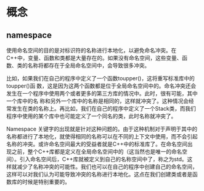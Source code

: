 # 概念

## namespace

使用命名空间的目的是对标识符的名称进行本地化，以避免命名冲突。在C++中，变量、函数和类都是大量存在的。如果没有命名空间，这些变量、函数、类的名称将都存在于全局命名空间中，会导致很多冲突。

比如，如果我们在自己的程序中定义了一个函数toupper()，这将重写标准库中的toupper()函 数，这是因为这两个函数都是位于全局命名空间中的。命名冲突还会发生在一个程序中使用两个或者更多的第三方库的情况中。此时，很有可能，其中一个库中的名 称和另外一个库中的名称是相同的，这样就冲突了。这种情况会经常发生在类的名称上。再比如，我们在自己的程序中定义了一个Stack类，而我们程序中使用的某个库中也可能定义了一个同名的类，此时名称就冲突了。

Namespace 关键字的出现就是针对这种问题的。由于这种机制对于声明于其中的名称都进行了本地化，就使得相同的名称可以在不同的上下文中使用，而不会引起名称的冲突。或许命名空间最大的受益者就是C++中的标准库了。在命名空间出现之前，整个C++库都是定义在全局命名空间中的（这当然也是唯一的命名空间）。引入命名空间后，C++库就被定义到自己的名称空间中了，称之为std。这样就减少了名称冲突的可能性。我们也可以在自己的程序中创建自己的命名空间，这样可以对我们认为可能导致冲突的名称进行本地化。这点在我们创建类或者是函数库的时候是特别重要的。

